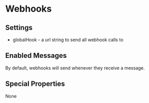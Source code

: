 
# Webhooks


## Settings

  * globalHook - a url string to send all  webhook calls to


## Enabled Messages

  By default, webhooks will send whenever they receive a message.


## Special Properties

  None